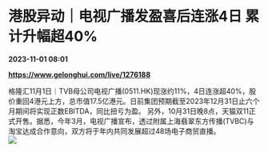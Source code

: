 # 港股异动｜电视广播发盈喜后连涨4日 累计升幅超40%

**2023-11-01 08:01**

**https://www.gelonghui.com/live/1276188**

格隆汇11月1日｜TVB母公司电视广播(0511.HK)现涨约11%，4日连涨超40%，股价重回4港元上方，总市值17.5亿港元。日前集团预期截至2023年12月31日止六个月期间将实现正数EBITDA，同比扭亏为盈。 另外，10月31日晚8点，天猫双11正式开售。据悉，今年3月，电视广播宣布，透过附属上海翡翠东方传播(TVBC)与淘宝达成合作意向，双方将于年内共同发展超过48场电子商贸直播。  
![](https://img5.gelonghui.com/live/21528-7a061e37-bf13-450b-9cb5-171dbc883386.png)